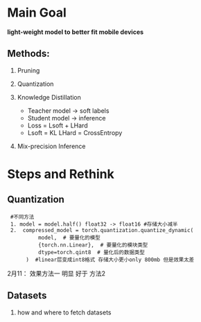 # Main Goal
**light-weight model to better fit mobile devices**

## Methods:
1. Pruning
2. Quantization
3. Knowledge Distillation
   - Teacher model -> soft labels
   - Student model -> inference
   - Loss = Lsoft + LHard 
   - Lsoft = KL LHard = CrossEntropy

4. Mix-precision Inference

# Steps and Rethink

## Quantization
  ```
   #不同方法
   1. model = model.half() float32 -> float16 #存储大小减半
   2.  compressed_model = torch.quantization.quantize_dynamic(
            model,  # 要量化的模型
            {torch.nn.Linear},  # 要量化的模块类型
            dtype=torch.qint8  # 量化后的数据类型
        )  #linear层变成int8格式 存储大小更小only 800mb 但是效果太差
  ```
  2月11： 效果方法一 明显 好于 方法2
  
## Datasets
1. how and where to fetch datasets
